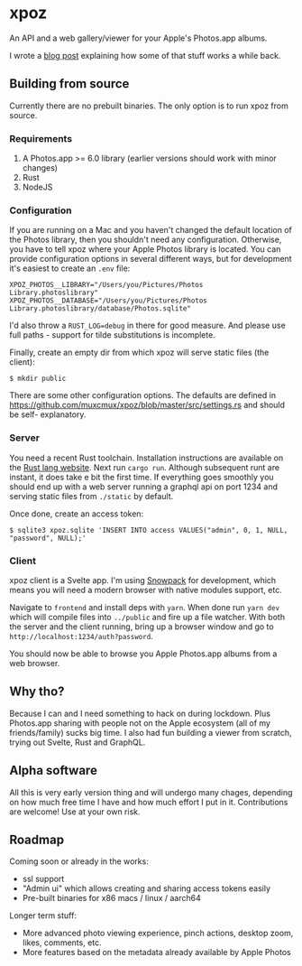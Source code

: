# xpoz

An API and a web gallery/viewer for your Apple's Photos.app albums.

I wrote a [blog post](1) explaining how some of that stuff works a while back.

## Building from source

Currently there are no prebuilt binaries. The only option is to run xpoz from
source.

### Requirements

1. A Photos.app >= 6.0 library (earlier versions should work with minor changes)
2. Rust
3. NodeJS

### Configuration

If you are running on a Mac and you haven't changed the default location of the
Photos library, then you shouldn't need any configuration. Otherwise, you have
to tell xpoz where your Apple Photos library is located. You can provide
configuration options in several different ways, but for development it's
easiest to create an `.env` file:

    XPOZ_PHOTOS__LIBRARY="/Users/you/Pictures/Photos Library.photoslibrary"
    XPOZ_PHOTOS__DATABASE="/Users/you/Pictures/Photos Library.photoslibrary/database/Photos.sqlite"

I'd also throw a `RUST_LOG=debug` in there for good measure. And please use full
paths - support for tilde substitutions is incomplete.

Finally, create an empty dir from which xpoz will serve static files (the
client):

    $ mkdir public

There are some other configuration options. The defaults are defined in
https://github.com/muxcmux/xpoz/blob/master/src/settings.rs and should be self-
explanatory.

### Server

You need a recent Rust toolchain. Installation instructions are available on the
[Rust lang website](2). Next run `cargo run`. Although subsequent runt are
instant, it does take e bit the first time. If everything goes smoothly you
should end up with a web server running a graphql api on port 1234 and serving
static files from `./static` by default.

Once done, create an access token:

```
$ sqlite3 xpoz.sqlite 'INSERT INTO access VALUES("admin", 0, 1, NULL, "password", NULL);'
```

### Client

xpoz client is a Svelte app. I'm using [Snowpack](3) for development, which
means you will need a modern browser with native modules support, etc.

Navigate to `frontend` and install deps with `yarn`. When done run `yarn dev`
which will compile files into `../public` and fire up a file watcher. With both
the server and the client running, bring up a browser window and go to
`http://localhost:1234/auth?password`.

You should now be able to browse you Apple Photos.app albums from a web browser.

## Why tho?

Because I can and I need something to hack on during lockdown. Plus Photos.app
sharing with people not on the Apple ecosystem (all of my friends/family) sucks
big time. I also had fun building a viewer from scratch, trying out Svelte, Rust
and GraphQL.

## Alpha software

All this is very early version thing and will undergo many chages, depending on
how much free time I have and how much effort I put in it. Contributions are
welcome! Use at your own risk.

## Roadmap

Coming soon or already in the works:

  * ssl support
  * "Admin ui" which allows creating and sharing access tokens easily
  * Pre-built binaries for x86 macs / linux / aarch64

Longer term stuff:

  * More advanced photo viewing experience, pinch actions, desktop zoom, likes,
  comments, etc.
  * More features based on the metadata already available by Apple Photos

[1]: https://www.tonkata.com/posts/apple-photos/
[2]: https://www.rust-lang.org/tools/install
[3]: https://www.snowpack.dev/
